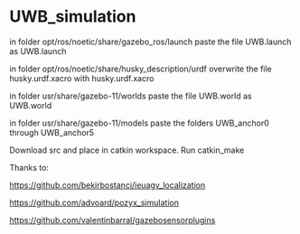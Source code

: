 # UWB_simulation

in folder opt/ros/noetic/share/gazebo_ros/launch paste the file UWB.launch as UWB.launch

in folder opt/ros/noetic/share/husky_description/urdf overwrite the file husky.urdf.xacro with husky.urdf.xacro

in folder usr/share/gazebo-11/worlds paste the file UWB.world as UWB.world

in folder usr/share/gazebo-11/models paste the folders UWB_anchor0 through UWB_anchor5

Download src and place in catkin workspace. Run catkin_make

Thanks to:

https://github.com/bekirbostanci/ieuagv_localization

https://github.com/advoard/pozyx_simulation

https://github.com/valentinbarral/gazebosensorplugins
